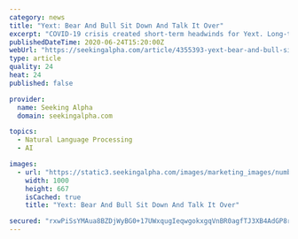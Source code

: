 ```yaml
---
category: news
title: "Yext: Bear And Bull Sit Down And Talk It Over"
excerpt: "COVID-19 crisis created short-term headwinds for Yext. Long-term prospects have improved, however, due to increased information needs and cost-saving efforts. A"
publishedDateTime: 2020-06-24T15:20:00Z
webUrl: "https://seekingalpha.com/article/4355393-yext-bear-and-bull-sit-down-and-talk-over"
type: article
quality: 24
heat: 24
published: false

provider:
  name: Seeking Alpha
  domain: seekingalpha.com

topics:
  - Natural Language Processing
  - AI

images:
  - url: "https://static3.seekingalpha.com/images/marketing_images/numbers_words_signs/puzzles_scrabble_buttons/1q_new.jpeg"
    width: 1000
    height: 667
    isCached: true
    title: "Yext: Bear And Bull Sit Down And Talk It Over"

secured: "rxwPiSsYMAua8BZDjWyBG0+17UWxqugIeqwgokxgqVnBR0agfTJ3XB4AdGP8rbtWDOpRdRn0s/nFcaw3uW7k6l4GT/MPjp1ouUWREkPeITDVCyvfdAWyESwWZ+ZIQiY0wULNbQqCpIW6K8p/PV76KRDr/j6XqbbBU7F2LMdpfRcYa3NdHT1sORJMKn1enkjdo/0P0DUA6SL3yzwBmrpG8dlvGfu8CSXwzUi3LGCi/dltDWs2o53Yeri453eQ84xwu6BBdLasGkO/b2e5WwyNJzCia4fdIFQfQa5UOFmk3kyzIfL7nIr1qj0gJzOntUK0p9fzSLkkeINGwORDprZwiw==;hgVe3xWeP73HrUPtefRmkA=="
---
```


